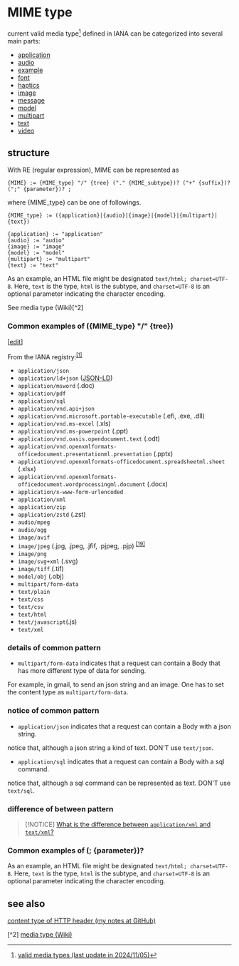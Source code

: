 # MIME type
current valid media type[^1] defined in IANA can be categorized into several main parts:

- [application](https://www.iana.org/assignments/media-types/media-types.xhtml#application)
- [audio](https://www.iana.org/assignments/media-types/media-types.xhtml#audio)
- [example](https://www.iana.org/assignments/media-types/media-types.xhtml#example)
- [font](https://www.iana.org/assignments/media-types/media-types.xhtml#font)
- [haptics](https://www.iana.org/assignments/media-types/media-types.xhtml#haptics)
- [image](https://www.iana.org/assignments/media-types/media-types.xhtml#image)
- [message](https://www.iana.org/assignments/media-types/media-types.xhtml#message)
- [model](https://www.iana.org/assignments/media-types/media-types.xhtml#model)
- [multipart](https://www.iana.org/assignments/media-types/media-types.xhtml#multipart)
- [text](https://www.iana.org/assignments/media-types/media-types.xhtml#text)
- [video](https://www.iana.org/assignments/media-types/media-types.xhtml#video)

## structure 
With RE (regular expression), MIME can be represented as

```
{MIME} := {MIME_type} "/" {tree} ("." {MIME_subtype})? ("+" {suffix})? (";" {parameter})? ;
```

where {MIME_type} can be one of followings.

```
{MIME_type} := ({application}|{audio}|{image}|{model}|{multipart}|{text})

{application} := "application"
{audio} := "audio"
{image} := "image"
{model} := "model"
{multipart} := "multipart"
{text} := "text"
```

As an example, an HTML file might be designated `text/html; charset=UTF-8`. Here, `text` is the type, `html` is the subtype, and `charset=UTF-8` is an optional parameter indicating the character encoding. 

See media type (Wiki)[^2] 

### Common examples of ({MIME_type} "/" {tree})

\[[edit](https://en.wikipedia.org/w/index.php?title=Media_type&action=edit&section=10 "Edit section: Common examples")\]

From the IANA registry:<sup id="cite_ref-iana_1-4" class="reference"><a href="https://en.wikipedia.org/wiki/Media_type#cite_note-iana-1"><span class="cite-bracket">[</span>1<span class="cite-bracket">]</span></a></sup>

- `application/json`
- `application/ld+json` ([JSON-LD](https://en.wikipedia.org/wiki/JSON-LD "JSON-LD"))
- `application/msword` (.doc)
- `application/pdf`
- `application/sql`
- `application/vnd.api+json`
- `application/vnd.microsoft.portable-executable` (.efi, .exe, .dll)
- `application/vnd.ms-excel` (.xls)
- `application/vnd.ms-powerpoint` (.ppt)
- `application/vnd.oasis.opendocument.text` (.odt)
- `application/vnd.openxmlformats-officedocument.presentationml.presentation` (.pptx)
- `application/vnd.openxmlformats-officedocument.spreadsheetml.sheet` (.xlsx)
- `application/vnd.openxmlformats-officedocument.wordprocessingml.document` (.docx)
- `application/x-www-form-urlencoded`
- `application/xml`
- `application/zip`
- `application/zstd` (.zst)
- `audio/mpeg`
- `audio/ogg`
- `image/avif`
- `image/jpeg` (.jpg, .jpeg, .jfif, .pjpeg, .pjp) <sup id="cite_ref-19" class="reference"><a href="https://en.wikipedia.org/wiki/Media_type#cite_note-19"><span class="cite-bracket">[</span>19<span class="cite-bracket">]</span></a></sup>
- `image/png`
- `image/svg+xml` (.svg)
- `image/tiff` (.tif)
- `model/obj` (.obj)
- `multipart/form-data`
- `text/plain`
- `text/css`
- `text/csv`
- `text/html`
- `text/javascript`(.js)
- `text/xml`

### details of common pattern
+ `multipart/form-data` indicates that a request can contain a Body that has more different type of data for sending. 

For example, in gmail, to send an json string and an image. One has to set the content type as `multipart/form-data`. 

### notice of common pattern
+ `application/json` indicates that a request can contain a Body with a json string.

notice that, although a json string a kind of text. DON'T use `text/json`.

+ `application/sql` indicates that a request can contain a Body with a sql command.
  
notice that, although a sql command can be represented as text. DON'T use `text/sql`.

### difference of between pattern
> [!NOTICE]
> [What is the difference between `application/xml` and `text/xml`?](https://stackoverflow.com/questions/4832357/whats-the-difference-between-text-xml-vs-application-xml-for-webservice-respons)

### Common examples of (; {parameter})?

As an example, an HTML file might be designated `text/html; charset=UTF-8`. Here, `text` is the type, `html` is the subtype, and `charset=UTF-8` is an optional parameter indicating the character encoding. 

## see also
[content type of HTTP header (my notes at GitHub)](https://github.com/40843245/Network/blob/main/Network%20Protocol/category/HTTP/HTTP%20headers.md#content-type)

[^1]: [valid media types (last update in 2024/11/05)](https://www.iana.org/assignments/media-types/media-types.xhtml)

[^2] [media type (Wiki)](https://en.wikipedia.org/wiki/Media_type)
